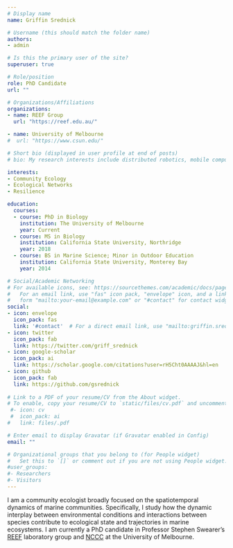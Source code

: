 ```yaml
---
# Display name
name: Griffin Srednick

# Username (this should match the folder name)
authors:
- admin

# Is this the primary user of the site?
superuser: true

# Role/position
role: PhD Candidate
url: ""

# Organizations/Affiliations
organizations:
- name: REEF Group
  url: "https://reef.edu.au/"

- name: University of Melbourne
#  url: "https://www.csun.edu/"

# Short bio (displayed in user profile at end of posts)
# bio: My research interests include distributed robotics, mobile computing and programmable matter.

interests:
- Community Ecology
- Ecological Networks
- Resilience

education:
  courses:
  - course: PhD in Biology
    institution: The University of Melbourne
    year: Current
  - course: MS in Biology
    institution: California State University, Northridge
    year: 2018
  - course: BS in Marine Science; Minor in Outdoor Education
    institution: California State University, Monterey Bay
    year: 2014

# Social/Academic Networking
# For available icons, see: https://sourcethemes.com/academic/docs/page-builder/#icons
#   For an email link, use "fas" icon pack, "envelope" icon, and a link in the
#   form "mailto:your-email@example.com" or "#contact" for contact widget.
social:
- icon: envelope
  icon_pack: fas
  link: '#contact'  # For a direct email link, use "mailto:griffin.srednick@gmail.com".
- icon: twitter
  icon_pack: fab
  link: https://twitter.com/griff_srednick
- icon: google-scholar
  icon_pack: ai
  link: https://scholar.google.com/citations?user=rH5Cht0AAAAJ&hl=en
- icon: github
  icon_pack: fab
  link: https://github.com/gsrednick
  
# Link to a PDF of your resume/CV from the About widget.
# To enable, copy your resume/CV to `static/files/cv.pdf` and uncomment the lines below.
 #- icon: cv
 #  icon_pack: ai
#   link: files/.pdf

# Enter email to display Gravatar (if Gravatar enabled in Config)
email: ""

# Organizational groups that you belong to (for People widget)
#   Set this to `[]` or comment out if you are not using People widget.
#user_groups:
#- Researchers
#- Visitors
---
```


I am a community ecologist broadly focused on the spatiotemporal dynamics of marine communities. Specifically, I study how the dynamic interplay between environmental conditions and interactions between species contribute to ecological state and trajectories in marine ecosystems. I am currently a PhD candidate in Professor Stephen Swearer’s [REEF](https://reef.edu.au//) laboratory group and [NCCC](https://nccc.edu.au/) at the University of Melbourne. 

